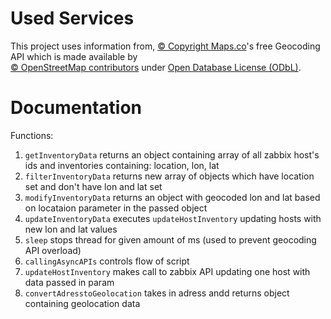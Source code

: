 # Used Services


This project uses information from, [© Copyright Maps.co](https://geocode.maps.co/)'s free Geocoding API which is made available by <br /> [© OpenStreetMap contributors](https://www.openstreetmap.org/copyright) under  [Open Database License (ODbL)](https://opendatacommons.org/licenses/odbl/1-0/).

# Documentation
Functions:
 1. `getInventoryData` returns an object containing array of all zabbix host's ids and inventories containing: location, lon, lat
 2. `filterInventoryData` returns new array of objects which have location set and don't have lon and lat set
 3. `modifyInventoryData` returns an object with geocoded lon and lat based on locataion parameter in the passed object
 4. `updateInventoryData` executes `updateHostInventory` updating hosts with new lon and lat values
 5. `sleep` stops thread for given amount of ms (used to prevent geocoding API overload)
 6. `callingAsyncAPIs` controls flow of script   
7. `updateHostInventory` makes call to zabbix API updating one host with data passed in param 
8. `convertAdresstoGeolocation` takes in adress andd returns object containing geolocation data


